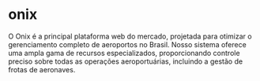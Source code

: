# onix
O Onix é a principal plataforma web do mercado, projetada para otimizar o gerenciamento completo de aeroportos no Brasil. Nosso sistema oferece uma ampla gama de recursos especializados, proporcionando controle preciso sobre todas as operações aeroportuárias, incluindo a gestão de frotas de aeronaves.
